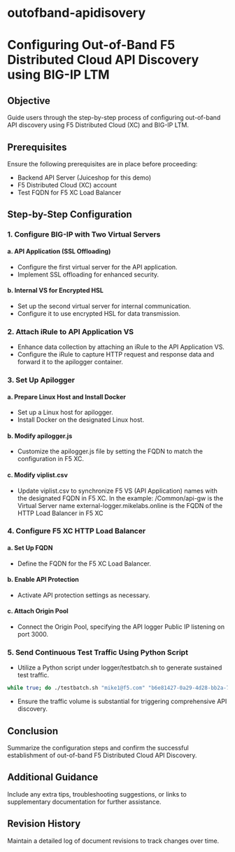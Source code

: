 # outofband-apidisovery

# Configuring Out-of-Band F5 Distributed Cloud API Discovery using BIG-IP LTM

## Objective
Guide users through the step-by-step process of configuring out-of-band API discovery using F5 Distributed Cloud (XC) and BIG-IP LTM.

## Prerequisites
Ensure the following prerequisites are in place before proceeding:
- Backend API Server (Juiceshop for this demo)
- F5 Distributed Cloud (XC) account
- Test FQDN for F5 XC Load Balancer

## Step-by-Step Configuration

### 1. Configure BIG-IP with Two Virtual Servers

#### a. API Application (SSL Offloading)
- Configure the first virtual server for the API application.
- Implement SSL offloading for enhanced security.

#### b. Internal VS for Encrypted HSL
- Set up the second virtual server for internal communication.
- Configure it to use encrypted HSL for data transmission.

### 2. Attach iRule to API Application VS

- Enhance data collection by attaching an iRule to the API Application VS.
- Configure the iRule to capture HTTP request and response data and forward it to the apilogger container.

### 3. Set Up Apilogger

#### a. Prepare Linux Host and Install Docker
- Set up a Linux host for apilogger.
- Install Docker on the designated Linux host.

#### b. Modify apilogger.js
- Customize the apilogger.js file by setting the FQDN to match the configuration in F5 XC.

#### c. Modify viplist.csv
- Update viplist.csv to synchronize F5 VS (API Application) names with the designated FQDN in F5 XC.
In the example:
/Common/api-gw is the Virtual Server name
external-logger.mikelabs.online is the FQDN of the HTTP Load Balancer in F5 XC

### 4. Configure F5 XC HTTP Load Balancer

#### a. Set Up FQDN
- Define the FQDN for the F5 XC Load Balancer.

#### b. Enable API Protection
- Activate API protection settings as necessary.

#### c. Attach Origin Pool
- Connect the Origin Pool, specifying the API logger Public IP listening on port 3000.

### 5. Send Continuous Test Traffic Using Python Script

- Utilize a Python script under logger/testbatch.sh to generate sustained test traffic.

```bash
while true; do ./testbatch.sh "mike1@f5.com" "b6e81427-0a29-4d28-bb2a-70df44b66420.access.udf.f5.com" && sleep 10; done
```

- Ensure the traffic volume is substantial for triggering comprehensive API discovery.

## Conclusion
Summarize the configuration steps and confirm the successful establishment of out-of-band F5 Distributed Cloud API Discovery.

## Additional Guidance
Include any extra tips, troubleshooting suggestions, or links to supplementary documentation for further assistance.

## Revision History
Maintain a detailed log of document revisions to track changes over time.





